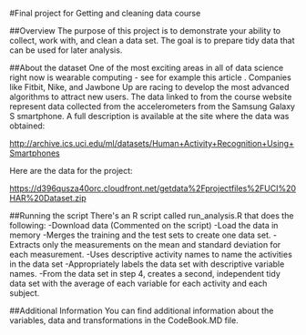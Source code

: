 #Final project for Getting and cleaning data course

##Overview
The purpose of this project is to demonstrate your ability to collect, work with, and clean a data set. The goal is to prepare tidy data that can be used for later analysis. 

##About the dataset
One of the most exciting areas in all of data science right now is wearable computing - see for example this article . Companies like Fitbit, Nike, and Jawbone Up are racing to develop the most advanced algorithms to attract new users. The data linked to from the course website represent data collected from the accelerometers from the Samsung Galaxy S smartphone. A full description is available at the site where the data was obtained:

http://archive.ics.uci.edu/ml/datasets/Human+Activity+Recognition+Using+Smartphones

Here are the data for the project:

https://d396qusza40orc.cloudfront.net/getdata%2Fprojectfiles%2FUCI%20HAR%20Dataset.zip

##Running the script
There's an R script called run_analysis.R that does the following:
-Download data (Commented on the script)
-Load the data in memory
-Merges the training and the test sets to create one data set.
-Extracts only the measurements on the mean and standard deviation for each measurement.
-Uses descriptive activity names to name the activities in the data set
-Appropriately labels the data set with descriptive variable names.
-From the data set in step 4, creates a second, independent tidy data set with the average of each variable for each activity and each subject.

##Additional Information
You can find additional information about the variables, data and transformations in the CodeBook.MD file.
